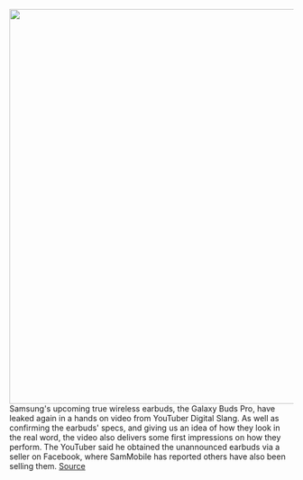 <img src='https://cdn.vox-cdn.com/thumbor/Kwi57Hvh01HcDIrZNe3IbEFmn9w=/0x0:1649x928/1200x0/filters:focal(0x0:1649x928):no_upscale()/cdn.vox-cdn.com/uploads/chorus_asset/file/22195070/Ep7qr_SUYAIMGqR.jpeg' width='700px' /><br/>
Samsung's upcoming true wireless earbuds, the Galaxy Buds Pro, have leaked again in a hands on video from YouTuber Digital Slang. As well as confirming the earbuds' specs, and giving us an idea of how they look in the real word, the video also delivers some first impressions on how they perform. The YouTuber said he obtained the unannounced earbuds via a seller on Facebook, where SamMobile has reported others have also been selling them.
<a href='https://www.theverge.com/2021/1/4/22212894/samsung-galaxy-buds-pro-leak-hands-on-video-specs-features-battery-life-sound-quality'> Source <a/>